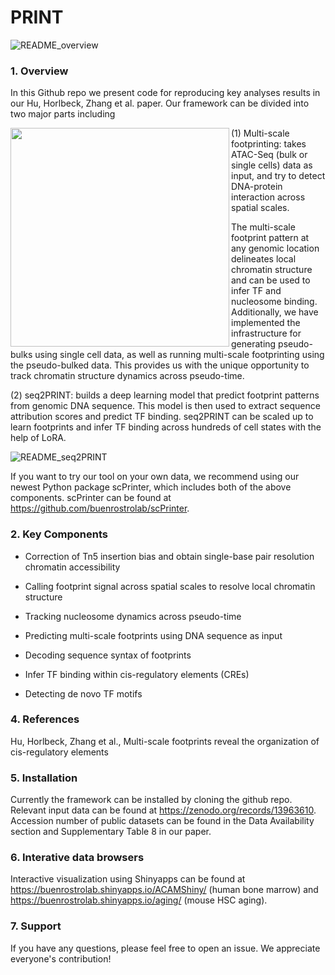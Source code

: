 # PRINT

![README_overview](https://github.com/user-attachments/assets/14c4619b-9d05-451f-bde0-b71b1b467fce)


### 1. Overview

In this Github repo we present code for reproducing key analyses results in our Hu, Horlbeck, Zhang et al. paper. Our framework can be divided into two major parts including 

<img src="https://user-images.githubusercontent.com/44768711/193936026-b49715d8-7ec9-4e23-8aa9-330c1f93f2e7.png" width="350" align="left">

(1) Multi-scale footprinting: takes ATAC-Seq (bulk or single cells) data as input, and try to detect DNA-protein interaction across spatial scales. 

The multi-scale footprint pattern at any genomic location delineates local chromatin structure and can be used to infer TF and nucleosome binding. Additionally, we have implemented the infrastructure for generating pseudo-bulks using single cell data, as well as running multi-scale footprinting using the pseudo-bulked data. This provides us with the unique opportunity to track chromatin structure dynamics across pseudo-time.

(2) seq2PRINT: builds a deep learning model that predict footprint patterns from genomic DNA sequence. This model is then used to extract sequence attribution scores and predict TF binding. seq2PRINT can be scaled up to learn footprints and infer TF binding across hundreds of cell states with the help of LoRA.

![README_seq2PRINT](https://github.com/user-attachments/assets/001977bc-0aed-4d95-93e2-43700c2b96f8)

If you want to try our tool on your own data, we recommend using our newest Python package scPrinter, which includes both of the above components. scPrinter can be found at https://github.com/buenrostrolab/scPrinter.

### 2. Key Components

* Correction of Tn5 insertion bias and obtain single-base pair resolution chromatin accessibility

* Calling footprint signal across spatial scales to resolve local chromatin structure

* Tracking nucleosome dynamics across pseudo-time

* Predicting multi-scale footprints using DNA sequence as input

* Decoding sequence syntax of footprints

* Infer TF binding within cis-regulatory elements (CREs)

* Detecting de novo TF motifs

### 4. References

Hu, Horlbeck, Zhang et al., Multi-scale footprints reveal the organization of cis-regulatory elements

### 5. Installation

Currently the framework can be installed by cloning the github repo. Relevant input data can be found at https://zenodo.org/records/13963610. Accession number of public datasets can be found in the Data Availability section and Supplementary Table 8 in our paper.

### 6. Interative data browsers

Interactive visualization using Shinyapps can be found at https://buenrostrolab.shinyapps.io/ACAMShiny/ (human bone marrow) and https://buenrostrolab.shinyapps.io/aging/ (mouse HSC aging).

### 7. Support

If you have any questions, please feel free to open an issue. We appreciate everyone's contribution!

